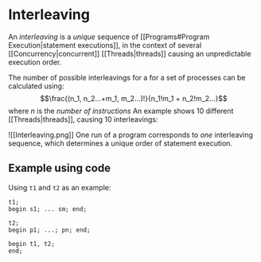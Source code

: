 # Interleaving

An *interleaving* is a *unique* sequence of [[Programs#Program Execution|statement executions]], in the context of several [[Concurrency|concurrent]] [[Threads|threads]] causing an unpredictable execution order. 

The number of possible interleavings for a for a set of processes can be calculated using:
$$\frac{(n_1, n_2...+m_1, m_2...)!}{n_1!m_1 + n_2!m_2...}$$
where $n$ is the *number of instructions*
An example shows 10 different [[Threads|threads]], causing 10 interleavings:

![[Interleaving.png]]
One run of a program corresponds to *one* interleaving sequence, which determines a unique order of statement execution.

## Example using code

Using `t1` and `t2` as an example:
```
t1;
begin s1; ... sm; end;

t2;
begin p1; ...; pn; end;

begin t1, t2;
end;
```
